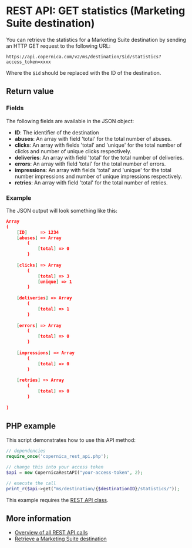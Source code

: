# REST API: GET statistics (Marketing Suite destination)

You can retrieve the statistics for a Marketing Suite destination by sending an HTTP GET request to the following URL:

`https://api.copernica.com/v2/ms/destination/$id/statistics?access_token=xxxx`

Where the `$id` should be replaced with the ID of the destination.

## Return value

### Fields

The following fields are available in the JSON object:

* **ID**: The identifier of the destination
* **abuses**: An array with field 'total' for the total 
number of abuses.
* **clicks**: An array with fields 'total' and 'unique' for the total 
number of clicks and number of unique clicks respectively.
* **deliveries**: An array with field 'total' for the total 
number of deliveries.
* **errors**: An array with field 'total' for the total 
number of errors.
* **impressions**: An array with fields 'total' and 'unique' for the 
total number impressions and number of unique impressions respectively.
* **retries**: An array with field 'total' for the total 
number of retries.

### Example

The JSON output will look something like this:

```json
Array
(
    [ID]     => 1234
    [abuses] => Array
        (
            [total] => 0
        )
        
    [clicks] => Array
        (
            [total] => 3
            [unique] => 1
        )
        
    [deliveries] => Array
        (
            [total] => 1
        )
        
    [errors] => Array
        (
            [total] => 0
        )
        
    [impressions] => Array
        (
            [total] => 0
        )
        
    [retries] => Array
        (
            [total] => 0
        )
        
)
```

## PHP example

This script demonstrates how to use this API method:

```php
// dependencies
require_once('copernica_rest_api.php');

// change this into your access token
$api = new CopernicaRestAPI("your-access-token", 2);

// execute the call
print_r($api->get("ms/destination/{$destinationID}/statistics/"));
```

This example requires the [REST API class](./rest-php).

## More information 

* [Overview of all REST API calls](./rest-api)
* [Retrieve a Marketing Suite destination](./rest-get-ms-destination)

